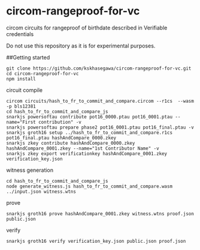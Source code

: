 # circom-rangeproof-for-vc
circom circuits for rangeproof of birthdate described in Verifiable credentials

Do not use this repository as it is for experimental purposes.


##Getting started  

```
git clone https://github.com/kskhasegawa/circom-rangeproof-for-vc.git
cd circom-rangeproof-for-vc
npm install
```

circuit compile  
```
circom circuits/hash_to_fr_to_commit_and_compare.circom --r1cs  --wasm -p bls12381
cd hash_to_fr_to_commit_and_compare_js
snarkjs powersoftau contribute pot16_0000.ptau pot16_0001.ptau --name="First contribution" -v
snarkjs powersoftau prepare phase2 pot16_0001.ptau pot16_final.ptau -v
snarkjs groth16 setup ../hash_to_fr_to_commit_and_compare.r1cs pot16_final.ptau hashAndCompare_0000.zkey
snarkjs zkey contribute hashAndCompare_0000.zkey hashAndCompare_0001.zkey --name="1st Contributor Name" -v
snarkjs zkey export verificationkey hashAndCompare_0001.zkey verification_key.json
```

witness generation
```
cd hash_to_fr_to_commit_and_compare_js
node generate_witness.js hash_to_fr_to_commit_and_compare.wasm ../input.json witness.wtns
```

prove
```
snarkjs groth16 prove hashAndCompare_0001.zkey witness.wtns proof.json public.json
```

verify
```
snarkjs groth16 verify verification_key.json public.json proof.json
```